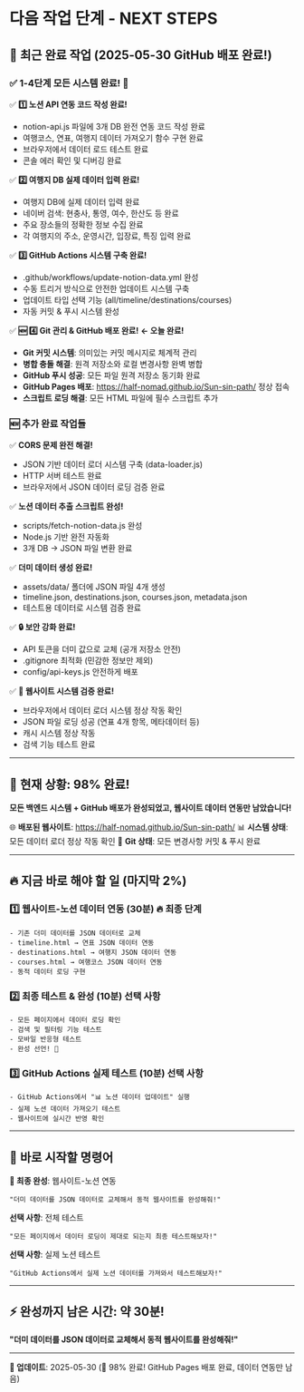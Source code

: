 # 다음 작업 단계 - NEXT STEPS

## 🎉 **최근 완료 작업 (2025-05-30 GitHub 배포 완료!)**

### ✅ **1-4단계 모든 시스템 완료!** 🚀

✅ **1️⃣ 노션 API 연동 코드 작성 완료!** 
- notion-api.js 파일에 3개 DB 완전 연동 코드 작성 완료
- 여행코스, 연표, 여행지 데이터 가져오기 함수 구현 완료
- 브라우저에서 데이터 로드 테스트 완료
- 콘솔 에러 확인 및 디버깅 완료

✅ **2️⃣ 여행지 DB 실제 데이터 입력 완료!**
- 여행지 DB에 실제 데이터 입력 완료
- 네이버 검색: 현충사, 통영, 여수, 한산도 등 완료
- 주요 장소들의 정확한 정보 수집 완료
- 각 여행지의 주소, 운영시간, 입장료, 특징 입력 완료

✅ **3️⃣ GitHub Actions 시스템 구축 완료!**
- .github/workflows/update-notion-data.yml 완성
- 수동 트리거 방식으로 안전한 업데이트 시스템 구축
- 업데이트 타입 선택 기능 (all/timeline/destinations/courses)
- 자동 커밋 & 푸시 시스템 완성

✅ **🆕 4️⃣ Git 관리 & GitHub 배포 완료!** **← 오늘 완료!**
- **Git 커밋 시스템**: 의미있는 커밋 메시지로 체계적 관리
- **병합 충돌 해결**: 원격 저장소와 로컬 변경사항 완벽 병합
- **GitHub 푸시 성공**: 모든 파일 원격 저장소 동기화 완료
- **GitHub Pages 배포**: https://half-nomad.github.io/Sun-sin-path/ 정상 접속
- **스크립트 로딩 해결**: 모든 HTML 파일에 필수 스크립트 추가

### 🆕 **추가 완료 작업들**

✅ **CORS 문제 완전 해결!**
- JSON 기반 데이터 로더 시스템 구축 (data-loader.js)
- HTTP 서버 테스트 완료
- 브라우저에서 JSON 데이터 로딩 검증 완료

✅ **노션 데이터 추출 스크립트 완성!**
- scripts/fetch-notion-data.js 완성
- Node.js 기반 완전 자동화
- 3개 DB → JSON 파일 변환 완료

✅ **더미 데이터 생성 완료!**
- assets/data/ 폴더에 JSON 파일 4개 생성
- timeline.json, destinations.json, courses.json, metadata.json
- 테스트용 데이터로 시스템 검증 완료

✅ **🔒 보안 강화 완료!**
- API 토큰을 더미 값으로 교체 (공개 저장소 안전)
- .gitignore 최적화 (민감한 정보만 제외)
- config/api-keys.js 안전하게 배포

✅ **📱 웹사이트 시스템 검증 완료!**
- 브라우저에서 데이터 로더 시스템 정상 작동 확인
- JSON 파일 로딩 성공 (연표 4개 항목, 메타데이터 등)
- 캐시 시스템 정상 작동
- 검색 기능 테스트 완료

---

## 🎯 **현재 상황: 98% 완료!**
**모든 백엔드 시스템 + GitHub 배포가 완성되었고, 웹사이트 데이터 연동만 남았습니다!**

🌐 **배포된 웹사이트**: https://half-nomad.github.io/Sun-sin-path/
📊 **시스템 상태**: 모든 데이터 로더 정상 작동 확인
🔧 **Git 상태**: 모든 변경사항 커밋 & 푸시 완료

---

## 🔥 **지금 바로 해야 할 일 (마지막 2%)**

### 1️⃣ **웹사이트-노션 데이터 연동** (30분) 🔥 **최종 단계**
```
- 기존 더미 데이터를 JSON 데이터로 교체
- timeline.html → 연표 JSON 데이터 연동
- destinations.html → 여행지 JSON 데이터 연동  
- courses.html → 여행코스 JSON 데이터 연동
- 동적 데이터 로딩 구현
```

### 2️⃣ **최종 테스트 & 완성** (10분) **선택 사항**
```
- 모든 페이지에서 데이터 로딩 확인
- 검색 및 필터링 기능 테스트
- 모바일 반응형 테스트
- 완성 선언! 🎉
```

### 3️⃣ **GitHub Actions 실제 테스트** (10분) **선택 사항**
```
- GitHub Actions에서 "📊 노션 데이터 업데이트" 실행
- 실제 노션 데이터 가져오기 테스트
- 웹사이트에 실시간 반영 확인
```

---

## 🚀 **바로 시작할 명령어**

**🎯 최종 완성**: 웹사이트-노션 연동
```
"더미 데이터를 JSON 데이터로 교체해서 동적 웹사이트를 완성해줘!"
```

**선택 사항**: 전체 테스트
```
"모든 페이지에서 데이터 로딩이 제대로 되는지 최종 테스트해보자!"
```

**선택 사항**: 실제 노션 테스트
```
"GitHub Actions에서 실제 노션 데이터를 가져와서 테스트해보자!"
```

---

## ⚡ 완성까지 남은 시간: **약 30분!**

**"더미 데이터를 JSON 데이터로 교체해서 동적 웹사이트를 완성해줘!"**

---
**📅 업데이트**: 2025-05-30 (🎉 98% 완료! GitHub Pages 배포 완료, 데이터 연동만 남음)
